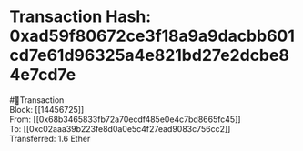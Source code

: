 
Transaction Hash: 0xad59f80672ce3f18a9a9dacbb601cd7e61d96325a4e821bd27e2dcbe84e7cd7e
====================================================================================
  
#💸Transaction  
Block: [[14456725]]  
From: [[0x68b3465833fb72a70ecdf485e0e4c7bd8665fc45]]  
To: [[0xc02aaa39b223fe8d0a0e5c4f27ead9083c756cc2]]  
Transferred: 1.6 Ether